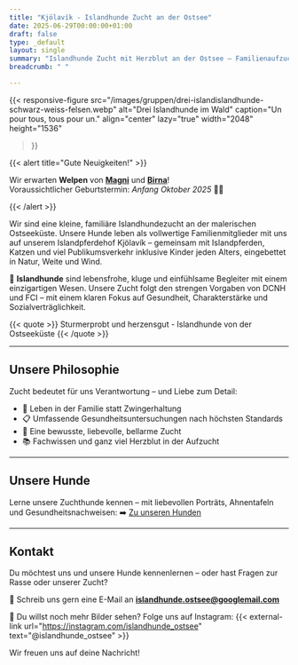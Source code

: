 ```yaml
---
title: "Kjölavík - Islandhunde Zucht an der Ostsee"
date: 2025-06-29T00:00:00+01:00
draft: false
type: _default
layout: single
summary: "Islandhunde Zucht mit Herzblut an der Ostsee – Familienaufzucht mit Fokus auf Gesundheit und Charakter."
breadcrumb: " "

---
```




{{< responsive-figure
   src="/images/gruppen/drei-islandislandhunde-schwarz-weiss-felsen.webp"
   alt="Drei Islandhunde im Wald"
   caption="Un pour tous, tous pour un."
   align="center"
   lazy="true"
   width="2048"
   height="1536"
>}}

{{< alert title="Gute Neuigkeiten!" >}}

Wir erwarten **Welpen** von **[Magni](/zuchthunde/magni/)** und **[Birna](/zuchthunde/snjobirta/)**! \
Voraussichtlicher Geburtstermin: *Anfang Oktober 2025* 🍼🐾

{{< /alert >}}


Wir sind eine kleine, familiäre Islandhundezucht an der malerischen Ostseeküste. Unsere Hunde leben als vollwertige Familienmitglieder mit uns auf unserem Islandpferdehof Kjölavík – gemeinsam mit Islandpferden, Katzen und viel Publikumsverkehr inklusive Kinder jeden Alters, eingebettet in Natur, Weite und Wind.

🐾 **Islandhunde** sind lebensfrohe, kluge und einfühlsame Begleiter mit einem einzigartigen Wesen. Unsere Zucht folgt den strengen Vorgaben von DCNH und FCI – mit einem klaren Fokus auf Gesundheit, Charakterstärke und Sozialverträglichkeit.


{{< quote >}}
Sturmerprobt und herzensgut - Islandhunde von der Ostseeküste
{{< /quote >}}

---

## Unsere Philosophie

Zucht bedeutet für uns Verantwortung – und Liebe zum Detail:

- 🐶 Leben in der Familie statt Zwingerhaltung
- 📋 Umfassende Gesundheitsuntersuchungen nach höchsten Standards
- 🌿 Eine bewusste, liebevolle, bellarme Zucht
- 📚 Fachwissen und ganz viel Herzblut in der Aufzucht

---

## Unsere Hunde

Lerne unsere Zuchthunde kennen – mit liebevollen Porträts, Ahnentafeln und Gesundheitsnachweisen:
➡️ [Zu unseren Hunden](/zuchthunde/)


<!-- ---

## Artikel & Wissenswertes

Du möchtest mehr über Islandhunde erfahren? In unserem Blog teilen wir Erfahrungen aus dem Züchteralltag, geben Einblicke in Erziehung und Gesundheit – und erzählen Geschichten rund um unsere Hunde.

➡️ [Zu unseren Artikeln und Blogbeiträgen](/posts/) -->


<!-- ---

## Wurfplanung & Welpen

Alle Infos zu geplanten Würfen, freien Welpenplätzen und dem Weg zu deinem Islandhund findest du hier:
➡️ [Zur Wurfplanung](/wurfplanung/) -->

---


<!-- Unsere Geschichte – Wie alles begann

Manchmal findet nicht der Mensch zur Rasse – sondern die Rasse zum Menschen.

Unsere ersten Hunde waren ein Border Collie und später eine Mischung aus Border Collie und Islandhund. Mit ihnen begann unsere Liebe zu klugen, feinfühligen Hunden mit viel Persönlichkeit.

Heute leben drei Islandhunde mit uns auf dem Hof – mitten im Familienleben, zwischen Pferden, Katzen und Kindern. Irgendwann war klar: Diese besondere Rasse verdient es, in ihrem Wesen erhalten zu bleiben – und wir möchten dazu beitragen. Ganz ohne große Zuchtambitionen, sondern mit Herz und Verstand.

Wir züchten, weil wir die Hunde haben – und sie lieben.


--- -->

## Kontakt

Du möchtest uns und unsere Hunde kennenlernen – oder hast Fragen zur Rasse oder unserer Zucht?

📩 Schreib uns gern eine E-Mail an [**islandhunde.ostsee@googlemail.com**](mailto:islandhunde.ostsee@googlemail.com)



📸 Du willst noch mehr Bilder sehen? Folge uns auf Instagram: {{< external-link url="https://instagram.com/islandhunde_ostsee" text="@islandhunde_ostsee" >}}

Wir freuen uns auf deine Nachricht!


